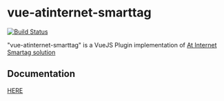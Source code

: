# vue-atinternet-smarttag

[![Build Status](https://travis-ci.org/Seb-L/vue-atinternet-smarttag.svg?branch=master)](https://travis-ci.org/Seb-L/vue-atinternet-smarttag)

"vue-atinternet-smarttag" is a VueJS Plugin implementation of [At Internet Smartag solution](https://www.atinternet.com/produits/smarttag/)

## Documentation

[HERE](https://seb-l.github.io/vue-atinternet-smarttag/)
